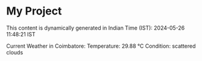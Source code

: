 # My Project

This content is dynamically generated in Indian Time (IST): 2024-05-26 11:48:21 IST


Current Weather in Coimbatore:
Temperature: 29.88 °C
Condition: scattered clouds
